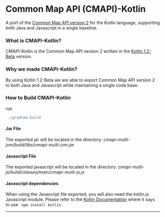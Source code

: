 # Common Map API (CMAPI)-Kotlin
A port of the [Common Map API version 2][1] for the Kotlin language, supporting both Java and Javascript in a single baseline. 

### What is CMAPI-Kotlin?
CMAPI-Kotlin is the Common Map API version 2 written in the [Kotlin 1.2-Beta][2] version. 

### Why we made CMAPI-Kotlin?
By using Kotlin 1.2-Beta we are able to export Common Map API version 2 to both Java and Javascript
while maintaining a single code base.

### How to Build CMAPI-Kotlin
run
```gradle
 ./gradlew build
```
#### Jar File
The exported jar will be located in the directory: *cmapi-multi-jvm/build/libs/cmapi-multi-jvm.jar*

#### Javascript File
The exported javascript will be located in the directory: *cmapi-multi-js/build/classes/main/cmapi-multi-js.js*

#### Javascript dependencies
When using the Javascript file exported, you will also need the kotlin.js Javascript module. Please refer to 
the [Kotlin Documentation][3] where it says to use ``` npm install kotlin```.

----------------------------------------------------
 
 [1]: https://github.com/cmapi/cmapi2
 [2]: https://blog.jetbrains.com/kotlin/2017/10/kotlin-1-2-beta2-is-out/
 [3]: https://kotlinlang.org/docs/reference/js-modules.html#notes

 
